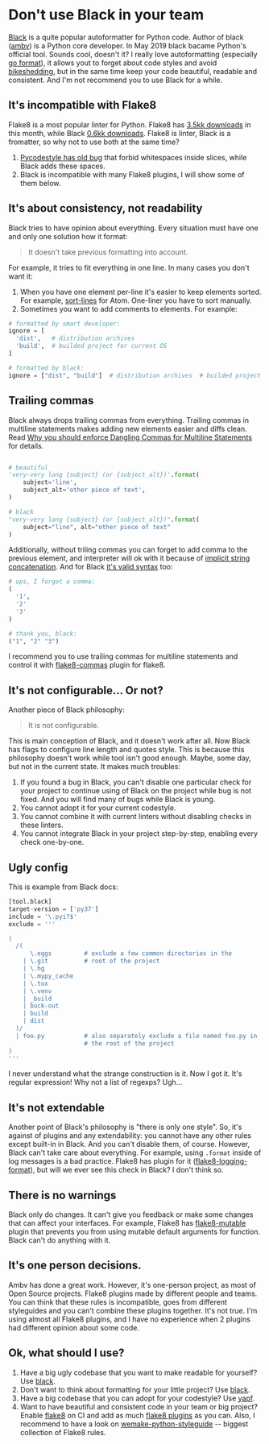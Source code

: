 # Don't use Black in your team

[Black](https://github.com/python/black) is a quite popular autoformatter for Python code. Author of black ([ambv](https://github.com/ambv)) is a Python core developer. In May 2019 black bacame Python's official tool. Sounds cool, doesn't it? I really love autoformatting (especially [go format](https://blog.golang.org/go-fmt-your-code)), it allows yout to forget about code styles and avoid [bikeshedding](http://bikeshed.com/), but in the same time keep your code beautiful, readable and consistent. And I'm not recommend you to use Black for a while.

## It's incompatible with Flake8

Flake8 is a most popular linter for Python. Flake8 has [3.5kk downloads](https://pypistats.org/packages/flake8) in this month, while Black [0.6kk downloads](https://pypistats.org/packages/black). Flake8 is linter, Black is a fromatter, so why not to use both at the same time?

1. [Pycodestyle has old bug](https://github.com/PyCQA/pycodestyle/issues/373) that forbid whitespaces inside slices, while Black adds these spaces.
1. Black is incompatible with many Flake8 plugins, I will show some of them below.

## It's about consistency, not readability

Black tries to have opinion about everything. Every situation must have one and only one solution how it format:

>  It doesn't take previous formatting into account.

For example, it tries to fit everything in one line. In many cases you don't want it:

1. When you have one element per-line it's easier to keep elements sorted. For example, [sort-lines](https://github.com/atom/sort-lines) for Atom. One-liner you have to sort manually.
1. Sometimes you want to add comments to elements. For example:

```python
# formatted by smart developer:
ignore = [
  'dist',   # distribution archives
  'build',  # builded project for current OS
]

# formatted by black:
ignore = ["dist", "build"]  # distribution archives  # builded project for current OS
```

## Trailing commas

Black always drops trailing commas from everything. Trailing commas in multiline statements makes adding new elements easier and diffs clean. Read [Why you should enforce Dangling Commas for Multiline Statements](https://medium.com/@nikgraf/why-you-should-enforce-dangling-commas-for-multiline-statements-d034c98e36f8) for details.

```python

# beautiful
'very-very long {subject} (or {subject_alt})'.format(
    subject='line',
    subject_alt='other piece of text',
)

# black
"very-very long {subject} (or {subject_alt})".format(
    subject="line", alt="other piece of text"
)
```

Additionally, without triling commas you can forget to add comma to the previous element, and interpreter will ok with it because of [implicit string concatenation](https://www.python.org/dev/peps/pep-3126/). And for Black [it's valid syntax](https://github.com/python/black/issues/26) too:

```python
# ups, I forgot a comma:
(
  '1',
  '2'
  '3'
)

# thank you, black:
("1", "2" "3")
```

I recommend you to use trailing commas for multiline statements and control it with [flake8-commas](https://github.com/PyCQA/flake8-commas) plugin for flake8.

## It's not configurable... Or not?

Another piece of Black philosophy:

> It is not configurable.

This is main conception of Black, and it doesn't work after all. Now Black has flags to configure line length and quotes style. This is because this philosophy doesn't work while tool isn't good enough. Maybe, some day, but not in the current state. It makes much troubles:
1. If you found a bug in Black, you can't disable one particular check for your project to continue using of Black on the project while bug is not fixed. And you will find many of bugs while Black is young.
1. You cannot adopt it for your current codestyle.
1. You cannot combine it with current linters without disabling checks in these linters.
1. You cannot integrate Black in your project step-by-step, enabling every check one-by-one.

## Ugly config

This is example from Black docs:

```python
[tool.black]
target-version = ['py37']
include = '\.pyi?$'
exclude = '''

(
  /(
      \.eggs         # exclude a few common directories in the
    | \.git          # root of the project
    | \.hg
    | \.mypy_cache
    | \.tox
    | \.venv
    | _build
    | buck-out
    | build
    | dist
  )/
  | foo.py           # also separately exclude a file named foo.py in
                     # the root of the project
)
'''
```

I never understand what the strange construction is it. Now I got it. It's regular expression! Why not a list of regexps? Ugh...


## It's not extendable

Another point of Black's philosophy is "there is only one style". So, it's against of plugins and any extendability: you cannot have any other rules except built-in in Black. And you can't disable them, of course. However, Black can't take care about everything. For example, using `.format` inside of log messages is a bad practice. Flake8 has plugin for it ([flake8-logging-format](https://github.com/globality-corp/flake8-logging-format)), but will we ever see this check in Black? I don't think so.

## There is no warnings

Black only do changes. It can't give you feedback or make some changes that can affect your interfaces. For example, Flake8 has [flake8-mutable](https://github.com/ebeweber/flake8-mutable) plugin that prevents you from using mutable default arguments for function. Black can't do anything with it.

## It's one person decisions.

Ambv has done a great work. However, it's one-person project, as most of Open Source projects. Flake8 plugins made by different people and teams. You can think that these rules is incompatible, goes from different styleguides and you can't combine these plugins together. It's not true. I'm using almost all Flake8 plugins, and I have no experience when 2 plugins had different opinion about some code.

## Ok, what should I use?

1. Have a big ugly codebase that you want to make readable for yourself? Use [black](https://github.com/python/black).
1. Don't want to think about formatting for your little project? Use [black](https://github.com/python/black).
1. Have a big codebase that you can adopt for your codestyle? Use [yapf](https://github.com/google/yapf).
1. Want to have beautiful and consistent code in your team or big project? Enable [flake8](http://flake8.pycqa.org/en/latest/) on CI and add as much [flake8 plugins](https://github.com/DmytroLitvinov/awesome-flake8-extensions) as you can. Also, I recommend to have a look on [wemake-python-styleguide](https://github.com/wemake-services/wemake-python-styleguide) -- biggest collection of Flake8 rules.
